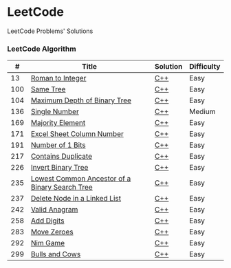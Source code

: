 # LeetCode

LeetCode Problems' Solutions

### LeetCode Algorithm

| #   | Title                                                                                                                           | Solution                                                                                                    | Difficulty |
|-----|---------------------------------------------------------------------------------------------------------------------------------|-------------------------------------------------------------------------------------------------------------|------------|
| 13  | [Roman to Integer](https://leetcode.com/problems/roman-to-integer/)                                                             | [C++](./algorithms/cpp/romanToInteger/romanToInteger.cpp)                                                   | Easy       |
| 100 | [Same Tree](https://leetcode.com/problems/same-tree/)                                                                           | [C++](./algorithms/cpp/sameTree/sameTree.cpp)                                                               | Easy       |
| 104 | [Maximum Depth of Binary Tree](https://leetcode.com/problems/maximum-depth-of-binary-tree/)                                     | [C++](./algorithms/cpp/maximumDepthOfBinaryTree/maximumDepthOfBinaryTree.cpp)                               | Easy       |
| 136 | [Single Number](https://leetcode.com/problems/single-number/)                                                                   | [C++](./algorithms/cpp/singleNumber/singleNumber.cpp)                                                       | Medium     |
| 169 | [Majority Element](https://leetcode.com/problems/majority-element/)                                                             | [C++](./algorithms/cpp/majorityElement/majorityElement.cpp)                                                 | Easy       |
| 171 | [Excel Sheet Column Number](https://leetcode.com/problems/excel-sheet-column-number/)                                           | [C++](./algorithms/cpp/excelSheetColumnNumber/excelSheetColumnNumber.cpp)                                   | Easy       |
| 191 | [Number of 1 Bits](https://leetcode.com/problems/number-of-1-bits/)                                                             | [C++](./algorithms/cpp/numberOf1Bits/numberOf1Bits.cpp)                                                     | Easy       |
| 217 | [Contains Duplicate](https://leetcode.com/problems/contains-duplicate/)                                                         | [C++](./algorithms/cpp/containsDuplicate/containsDuplicate.cpp)                                             | Easy       |
| 226 | [Invert Binary Tree](https://leetcode.com/problems/invert-binary-tree/)                                                         | [C++](./algorithms/cpp/invertBinaryTree/invertBinaryTree.cpp)                                               | Easy       |
| 235 | [Lowest Common Ancestor of a Binary Search Tree](https://leetcode.com/problems/lowest-common-ancestor-of-a-binary-search-tree/) | [C++](./algorithms/cpp/lowestCommonAncestorOfABinarySearchTree/lowestCommonAncestorOfABinarySearchTree.cpp) | Easy       |
| 237 | [Delete Node in a Linked List](https://leetcode.com/problems/delete-node-in-a-linked-list/)                                     | [C++](./algorithms/cpp/deleteNodeInALinkedList/deleteNodeInALinkedList.cpp)                                 | Easy       |
| 242 | [Valid Anagram](https://leetcode.com/problems/valid-anagram/)                                                                   | [C++](./algorithms/cpp/validAnagram/validAnagram.cpp)                                                       | Easy       |
| 258 | [Add Digits](https://leetcode.com/problems/add-digits/)                                                                         | [C++](./algorithms/cpp/addDigits/addDigits.cpp)                                                             | Easy       |
| 283 | [Move Zeroes](https://leetcode.com/problems/move-zeroes/)                                                                       | [C++](./algorithms/cpp/moveZeroes/moveZeroes.cpp)                                                           | Easy       |
| 292 | [Nim Game](https://leetcode.com/problems/nim-game/)                                                                             | [C++](./algorithms/cpp/nimGame/nimGame.cpp)                                                                 | Easy       |
| 299 | [Bulls and Cows](https://leetcode.com/problems/bulls-and-cows/)                                                                 | [C++](./algorithms/cpp/bullsAndCows/bullsAndCows.cpp)                                                       | Easy       |
